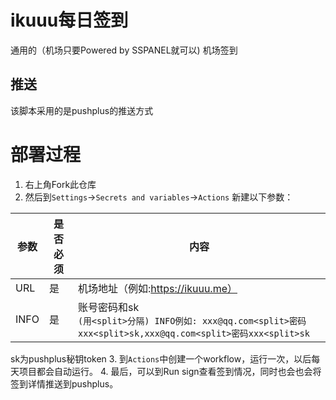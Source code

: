 # ikuuu每日签到

通用的（机场只要Powered by SSPANEL就可以) 机场签到
## 推送
  该脚本采用的是pushplus的推送方式

# 部署过程
 
1. 右上角Fork此仓库
2. 然后到`Settings`→`Secrets and variables`→`Actions` 新建以下参数：

| 参数    | 是否必须  | 内容                                                                                                     | 
|-------| ------------ |--------------------------------------------------------------------------------------------------------|
| URL   | 是  | 机场地址（例如:https://ikuuu.me）                                                                              |
| INFO  | 是  | 账号密码和sk<br/>```(用<split>分隔) INFO例如: xxx@qq.com<split>密码xxx<split>sk,xxx@qq.com<split>密码xxx<split>sk``` |


sk为pushplus秘钥token
3. 到`Actions`中创建一个workflow，运行一次，以后每天项目都会自动运行。
4. 最后，可以到Run sign查看签到情况，同时也会也会将签到详情推送到pushplus。
